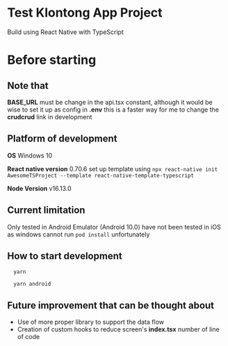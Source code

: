 # Test Klontong App Project

Build using React Native with TypeScript

# Before starting
## Note that 

**BASE_URL** must be change in the api.tsx constant, although it would be wise to set it up as config in **.env** this is a faster way for me to change the **crudcrud** link in development

## Platform of development
**OS** Windows 10

**React native version** 0.70.6 set up template using `npx react-native init AwesomeTSProject --template react-native-template-typescript`

**Node Version** v16.13.0 

## Current limitation
Only tested in Android Emulator (Android 10.0) have not been tested in iOS as windows cannot run `pod install` unfortunately

## How to start development

```
  yarn
```

```
  yarn android
```

## Future improvement that can be thought about
- Use of more proper library to support the data flow
- Creation of custom hooks to reduce screen's **index.tsx** number of line of code
